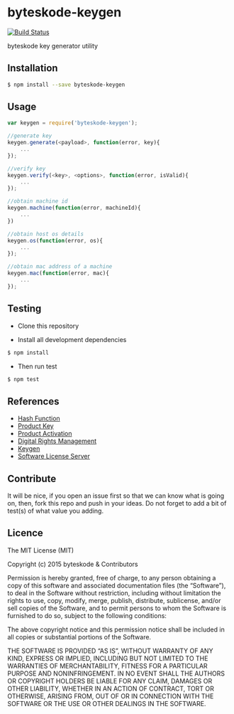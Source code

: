 byteskode-keygen
=====================

[![Build Status](https://travis-ci.org/byteskode/byteskode-keygen.svg?branch=master)](https://travis-ci.org/byteskode/byteskode-keygen)

byteskode key generator utility

## Installation
```sh
$ npm install --save byteskode-keygen
```

## Usage

```javascript
var keygen = require('byteskode-keygen');

//generate key
keygen.generate(<payload>, function(error, key){
    ...
});

//verify key
keygen.verify(<key>, <options>, function(error, isValid){
    ...
});

//obtain machine id
keygen.machine(function(error, machineId){
    ...
})

//obtain host os details
keygen.os(function(error, os){
    ...
});

//obtain mac address of a machine
keygen.mac(function(error, mac){
    ...
});
```

## Testing
* Clone this repository

* Install all development dependencies
```sh
$ npm install
```

* Then run test
```sh
$ npm test
```

## References
- [Hash Function](https://en.wikipedia.org/wiki/Hash_function)
- [Product Key](https://en.wikipedia.org/wiki/Product_key)
- [Product Activation](https://en.wikipedia.org/wiki/Product_activation)
- [Digital Rights Management](https://en.wikipedia.org/wiki/Digital_rights_management)
- [Keygen](https://en.wikipedia.org/wiki/Keygen)
- [Software License Server](https://en.wikipedia.org/wiki/Software_license_server)

## Contribute
It will be nice, if you open an issue first so that we can know what is going on, then, fork this repo and push in your ideas. Do not forget to add a bit of test(s) of what value you adding.

## Licence
The MIT License (MIT)

Copyright (c) 2015 byteskode & Contributors

Permission is hereby granted, free of charge, to any person obtaining a copy of this software and associated documentation files (the “Software”), to deal in the Software without restriction, including without limitation the rights to use, copy, modify, merge, publish, distribute, sublicense, and/or sell copies of the Software, and to permit persons to whom the Software is furnished to do so, subject to the following conditions:

The above copyright notice and this permission notice shall be included in all copies or substantial portions of the Software.

THE SOFTWARE IS PROVIDED “AS IS”, WITHOUT WARRANTY OF ANY KIND, EXPRESS OR IMPLIED, INCLUDING BUT NOT LIMITED TO THE WARRANTIES OF MERCHANTABILITY, FITNESS FOR A PARTICULAR PURPOSE AND NONINFRINGEMENT. IN NO EVENT SHALL THE AUTHORS OR COPYRIGHT HOLDERS BE LIABLE FOR ANY CLAIM, DAMAGES OR OTHER LIABILITY, WHETHER IN AN ACTION OF CONTRACT, TORT OR OTHERWISE, ARISING FROM, OUT OF OR IN CONNECTION WITH THE SOFTWARE OR THE USE OR OTHER DEALINGS IN THE SOFTWARE. 